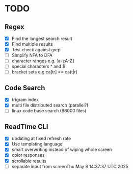 # TODO

## Regex
- [x] Find the longest search result
- [x] Find multiple results
- [x] Test check against grep
- [ ] Simplify NFA to DFA
- [ ] character ranges e.g. [a-zA-Z]
- [ ] special characters ^ and $
- [ ] bracket sets e.g ca[tr] == ca(t|r) 

## Code Search
- [x] trigram index
- [x] multi file distributed search (parallel?)
- [ ] linux code base search (66000 files) 

## ReadTime CLI
- [x] updating at fixed refresh rate
- [x] Use templating language
- [x] smart overwriting instead of wiping whole screen
- [x] color responses
- [x] scrollable results
- [ ] separate input from screenThu May  8 14:37:37 UTC 2025
